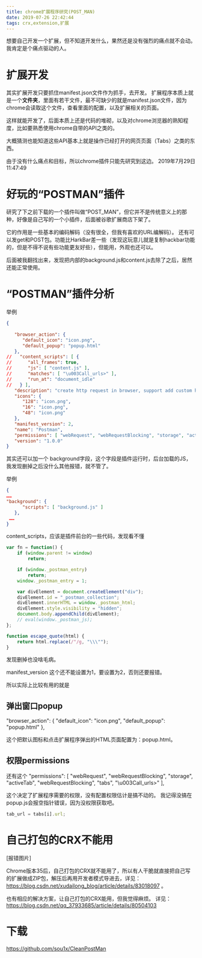 ```yaml
---
title: chrome扩展程序研究(POST_MAN)
date: 2019-07-26 22:42:44
tags: crx,extension,扩展
---
```


想要自己开发一个扩展，但不知道开发什么，果然还是没有强烈的痛点就不会动。
我肯定是个痛点驱动的人。


# 扩展开发

其实扩展开发只要抓住manifest.json文件作为抓手，去开发。
扩展程序本质上就是一个**文件夹**，里面有若干文件，最不可缺少的就是manifest.json文件，因为chrome会读取这个文件，查看里面的配置，以及扩展相关的页面。

这样就能开发了，后面本质上还是代码的堆砌，以及对chrome浏览器的熟知程度，比如要熟悉使用chrome自带的API之类的。

大概猜测也能知道这些API基本上就是操作已经打开的网页页面（Tabs）之类的东西。

由于没有什么痛点和目标，所以chrome插件只能先研究到这边。
2019年7月29日 11:47:49



# 好玩的“POSTMAN”插件
研究了下之前下载的一个插件叫做“POST_MAN”，但它并不是传统意义上的那种，好像是自己写的一个小插件，后面被谷歌扩展商店下架了。

它的作用是一些基本的编码解码（没有很全，但我有喜欢的URL编解码）。
还有可以发get和POST包。功能比HarkBar差一些（发现这玩意儿就是复制hackbar功能的，但是不得不说有些功能更友好些），但能用，外观也还可以。

后面被我翻找出来，发现把内部的background.js和content.js去除了之后，居然还能正常使用。


# “POSTMAN”插件分析


举例
```Json
{
    
   "browser_action": {
      "default_icon": "icon.png",
      "default_popup": "popup.html"
   },
//   "content_scripts": [ {
//      "all_frames": true,
//      "js": [ "content.js" ],
//      "matches": [ "\u003Call_urls>" ],
//      "run_at": "document_idle"
//   } ],
   "description": "create http request in browser, support add custom headers and cookies(as cookie: header), minimalism  ",
   "icons": {
      "128": "icon.png",
      "16": "icon.png",
      "48": "icon.png"
   },
   "manifest_version": 2,
   "name": "Postman",
   "permissions": [ "webRequest", "webRequestBlocking", "storage", "activeTab", "webRequestBlocking", "tabs", "\u003Call_urls>" ],
   "version": "1.0.0"
}

```

其实还可以加一个 background字段，这个字段是插件运行时，后台加载的JS，我发现删掉之后没什么其他报错，就不管了。

举例
```JSon
{
……
"background": {
      "scripts": [ "background.js" ]
   },
 ……  
}   
```

content_scripts，应该是插件前台的一些代码，发现看不懂
```javascript
var fn = function() {
    if (window.parent != window)
        return;

    if (window._postman_entry)
        return;
    window._postman_entry = 1;

    var divElement = document.createElement("div");
    divElement.id = "_postman_collection";
    divElement.innerHTML = window._postman_html;
    divElement.style.visibility = "hidden";
    document.body.appendChild(divElement);
    // eval(window._postman_js);
};

function escape_quote(html) {
    return html.replace(/"/g, "\\\"");
}
```
发现删掉也没啥毛病。


manifest_version 这个还不能设置为1，要设置为2，否则还要报错。


所以实际上比较有用的就是

## 弹出窗口popup
   "browser_action": {
      "default_icon": "icon.png",
      "default_popup": "popup.html"
   },

   这个把默认图标和点击扩展程序弹出的HTML页面配置为：popup.html。

## 权限permissions
还有这个
"permissions": [ "webRequest", "webRequestBlocking", "storage", "activeTab", "webRequestBlocking", "tabs", "\u003Call_urls>" ],

这个决定了扩展程序需要的权限，没有配置权限估计是搞不动的。
我记得没搞在popup.js会报空指针错误，因为没权限获取吧。
```javascript
tab_url = tabs[i].url;
```


# 自己打包的CRX不能用

[报错图片]

Chrome版本35后，自己打包的CRX就不能用了，所以有人干脆就直接把自己写的扩展做成ZIP包，解压后再用开发者模式导进去，详见：  https://blog.csdn.net/xudailong_blog/article/details/83018097 。

也有相应的解决方案，让自己打包的CRX能用，但我觉得麻烦。
详见：
https://blog.csdn.net/qq_37933685/article/details/80504103


# 下载
https://github.com/sou1x/CleanPostMan




